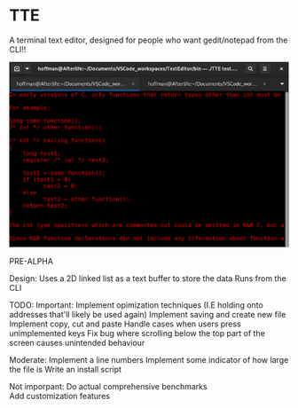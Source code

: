 # TTE
A terminal text editor, designed for people who want gedit/notepad from the CLI!!

![Screenshot](https://github.com/jb2727/TTE/blob/main/TTE.png)

PRE-ALPHA

Design:
Uses a 2D linked list as a text buffer to store the data 
Runs from the CLI

TODO:
Important:
Implement opimization techniques (I.E holding onto addresses that'll likely be used again)
Implement saving and create new file
Implement copy, cut and paste 
Handle cases when users press unimplemented keys
Fix bug where scrolling below the top part of the screen causes unintended behaviour

Moderate:
Implement a line numbers
Implement some indicator of how large the file is
Write an install script 

Not imporpant:
Do actual comprehensive benchmarks  
Add customization features
